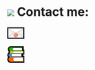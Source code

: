 # <img src="https://media.giphy.com/media/hvRJCLFzcasrR4ia7z/giphy.gif" width="40px"> Contact me:
[<img alt="email.PNG" width="40px" src="https://github.com/marcin-ch/marcin-ch/raw/main/images/email.PNG" />](mailto:marcin.chelminski@gmail.com)

[<img alt="books.PNG" width="40px" src="https://github.com/marcin-ch/marcin-ch/raw/main/images/books.PNG" />](https://github.com/marcin-ch?tab=repositories)

<!---
if direct link to image does not work, use https://raw.githubusercontent.com/marcin-ch/marcin-ch/main/images/email.PNG

Further details:
Emoji icon does not render properly when you have GitHub Pages activated, in this case https://marcin-ch.github.io/marcin-ch/
Therefore I used HTML tag <img>
Also relative link to /images/email.PNG does not work so direct link has been used
For emoji:
* for www: [:memo:](http://github.com) or [📝](http://github.com)
* for email: [:email:](mailto:email@example.com) or [📧](mailto:email@example.com)
* emoji icon copied/paste for example from https://github.com/ikatyang/emoji-cheat-sheet/blob/master/README.md
--->
